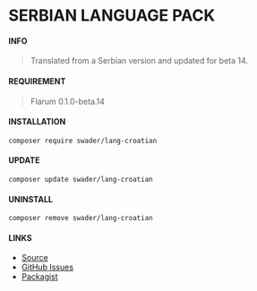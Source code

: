 # SERBIAN LANGUAGE PACK

#### INFO

> Translated from a Serbian version and updated for beta 14.

#### REQUIREMENT

> Flarum 0.1.0-beta.14
> 
#### INSTALLATION

`composer require swader/lang-croatian`
#### UPDATE

`composer update swader/lang-croatian`
#### UNINSTALL

`composer remove swader/lang-croatian`

#### LINKS

- [Source](https://github.com/swader/lang-croatian)
- [GitHub Issues](https://github.com/swader/lang-croatian/issues)
- [Packagist](https://packagist.org/packages/swader/lang-serbian)

